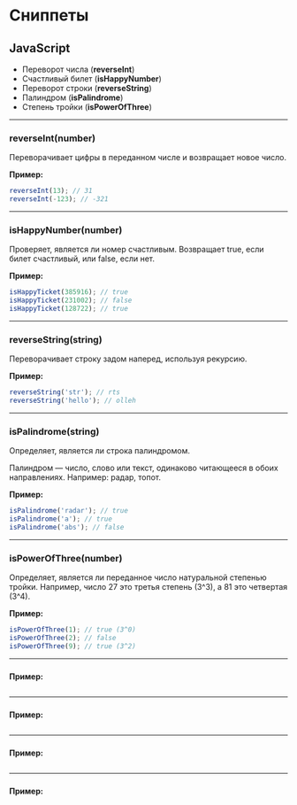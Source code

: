 # Сниппеты

## JavaScript

* Переворот числа (__reverseInt__)
* Счастливый билет (__isHappyNumber__)
* Переворот строки (__reverseString__)
* Палиндром (__isPalindrome__)
* Степень тройки (__isPowerOfThree__)

------
### reverseInt(number)
Переворачивает цифры в переданном числе и возвращает новое число.

**Пример:**
```javascript
reverseInt(13); // 31
reverseInt(-123); // -321
```

------
### isHappyNumber(number)
Проверяет, является ли номер счастливым. Возвращает true, если билет счастливый, или false, если нет.

**Пример:**
```javascript
isHappyTicket(385916); // true
isHappyTicket(231002); // false
isHappyTicket(128722); // true
```

-----
### reverseString(string)
Переворачивает строку задом наперед, используя рекурсию.

**Пример:**
```javascript
reverseString('str'); // rts
reverseString('hello'); // olleh
```

----
### isPalindrome(string)
Определяет, является ли строка палиндромом.

Палиндром — число, слово или текст, одинаково читающееся в обоих направлениях. Например: радар, топот.

**Пример:**
```javascript
isPalindrome('radar'); // true
isPalindrome('a'); // true
isPalindrome('abs'); // false
```

----
### isPowerOfThree(number)
Определяет, является ли переданное число натуральной степенью тройки. Например, число 27 это третья степень (3^3), а 81 это четвертая (3^4).

**Пример:**
```javascript
isPowerOfThree(1); // true (3^0)
isPowerOfThree(2); // false
isPowerOfThree(9); // true (3^2)
```

----
###


**Пример:**
```javascript

```

----
###


**Пример:**
```javascript

```

----
###


**Пример:**
```javascript

```

----
###


**Пример:**
```javascript

```

